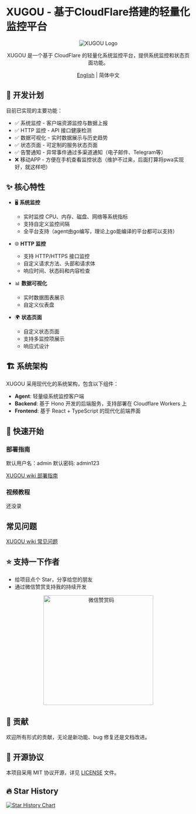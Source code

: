 # XUGOU - 基于CloudFlare搭建的轻量化监控平台

<div align="center">

![XUGOU Logo](frontend/public/logo.svg)

XUGOU 是一个基于 CloudFlare 的轻量化系统监控平台，提供系统监控和状态页面功能。

[English](./README_EN.md) | 简体中文

</div>

## 📅 开发计划

目前已实现的主要功能：

- ✅ 系统监控 - 客户端资源监控与数据上报
- ✅ HTTP 监控 - API 接口健康检测
- ✅ 数据可视化 - 实时数据展示与历史趋势
- ✅ 状态页面 - 可定制的服务状态页面
- ✅ 告警通知 - 异常事件通过多渠道通知（电子邮件、Telegram等）
- ❌ 移动APP - 方便在手机查看监控状态（维护不过来，后面打算将pwa实现好，就这样吧）

## ✨ 核心特性

- 🖥️ **系统监控**
  - 实时监控 CPU、内存、磁盘、网络等系统指标
  - 支持自定义监控间隔
  - 全平台支持（agent由go编写，理论上go能编译的平台都可以支持）

- 🌐 **HTTP 监控**
  - 支持 HTTP/HTTPS 接口监控
  - 自定义请求方法、头部和请求体
  - 响应时间、状态码和内容检查

- 📊 **数据可视化**
  - 实时数据图表展示
  - 自定义仪表盘

- 🌍 **状态页面**
  - 自定义状态页面
  - 支持多监控项展示
  - 响应式设计

## 🏗️ 系统架构

XUGOU 采用现代化的系统架构，包含以下组件：

- **Agent**: 轻量级系统监控客户端
- **Backend**: 基于 Hono 开发的后端服务，支持部署在 Cloudflare Workers 上
- **Frontend**: 基于 React + TypeScript 的现代化前端界面

## 🚀 快速开始

### 部署指南

默认用户名：admin 默认密码: admin123

[XUGOU wiki 部署指南](https://github.com/zaunist/xugou/wiki)

### 视频教程

还没录

## 常见问题

[XUGOU wiki 常见问题](https://github.com/zaunist/xugou/wiki/%E5%B8%B8%E8%A7%81%E9%97%AE%E9%A2%98)

## ⭐ 支持一下作者

- 给项目点个 Star，分享给您的朋友
- 通过微信赞赏支持我的持续开发

<div align="center">
  <img src="frontend/public/wechat-reward.png" alt="微信赞赏码" width="300">
</div>

## 🤝 贡献

欢迎所有形式的贡献，无论是新功能、bug 修复还是文档改进。

## 📄 开源协议

本项目采用 MIT 协议开源，详见 [LICENSE](./LICENSE) 文件。

## 🔥 Star History

[![Star History Chart](https://api.star-history.com/svg?repos=zaunist/xugou&type=Date)](https://www.star-history.com/#zaunist/xugou&Date)
